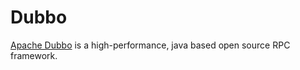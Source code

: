 # Dubbo

[Apache Dubbo](http://dubbo.apache.org/) is a high-performance, java based open source RPC framework.